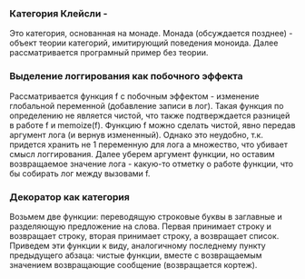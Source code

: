 ### Категория Клейсли - 

Это категория, основанная на монаде. Монада (обсуждается позднее) - объект теории категорий, имитирующий поведения моноида.
Далее рассматривается програмный пример без теории.

### Выделение логгирования как побочного эффекта

Рассматривается функция f с побочным эффектом - изменение глобальной переменной (добавление записи в лог).
Такая функция по определению не является чистой, что также подтверждается разницей в работе f и memoize(f).
Функцию f можно сделать чистой, явно передав аргумент лога (и вернув измененный). Однако это неудобно, т.к. придется хранить не 1 переменную для лога а множество, что убивает смысл логгирования.
Далее уберем аргумент функции, но оставим возвращаемое значение лога - какую-то отметку о работе функции, что бы собирать лог между вызовами f.

### Декоратор как категория

Возьмем две функции: переводящую строковые буквы в заглавные и разделяющую предложение на слова. 
Первая принимает строку и возвращает строку, вторая принимает строку, а возвращает список.
Приведем эти функции к виду, аналогичному последнему пункту предыдущего абзаца: чистые функции, вместе с возвращаемым значением возвращающие сообщение (возвращается кортеж).


